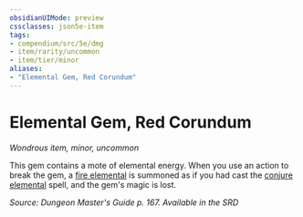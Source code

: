 ```yaml
---
obsidianUIMode: preview
cssclasses: json5e-item
tags:
- compendium/src/5e/dmg
- item/rarity/uncommon
- item/tier/minor
aliases: 
- "Elemental Gem, Red Corundum"
---
```

# Elemental Gem, Red Corundum
*Wondrous item, minor, uncommon*  


This gem contains a mote of elemental energy. When you use an action to break the gem, a [fire elemental](2-Mechanics/CLI/bestiary/elemental/fire-elemental.md) is summoned as if you had cast the [conjure elemental](2-Mechanics/CLI/spells/conjure-elemental.md) spell, and the gem's magic is lost.

*Source: Dungeon Master's Guide p. 167. Available in the <span title='Systems Reference Document (5.1)'>SRD</span>*